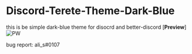 # Discord-Terete-Theme-Dark-Blue
this is be simple dark-blue theme for disocrd and better-discord [**Preview**]
![PW](https://cdn.discordapp.com/attachments/576413804888457236/753339235909632041/unknown.png)

bug report: ali_s#0107
